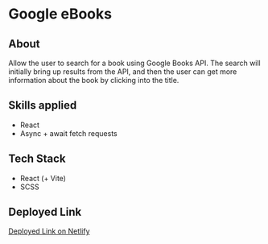 # Google eBooks

## About

Allow the user to search for a book using Google Books API.
The search will initially bring up results from the API, and then the user can get more information about the book by clicking into the title.

## Skills applied

-   React
-   Async + await fetch requests

## Tech Stack

-   React (+ Vite)
-   SCSS

## Deployed Link

[Deployed Link on Netlify](https://google-ebooks-kaizdev.netlify.app/)
